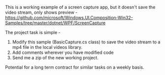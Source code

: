 This is a working example of a screen capture app, but it doesn't save the video stream, only shows preview - https://github.com/microsoft/Windows.UI.Composition-Win32-Samples/tree/master/dotnet/WPF/ScreenCapture

The project task is simple -

1. Modify this sample (BasicCapture.cs class) to save the video stream to a mp4 file in the local videos library.
2. Add comments wherever you have modified code
3. Send me a zip of the new working project.

Potential for a long term contract for similar tasks on a weekly basis.